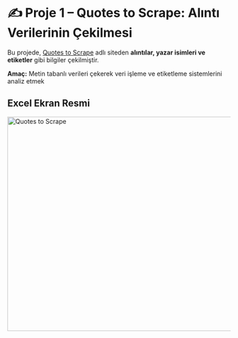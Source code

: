 # ✍️ Proje 1 – Quotes to Scrape: Alıntı Verilerinin Çekilmesi

Bu projede, [Quotes to Scrape](https://quotes.toscrape.com/) adlı siteden **alıntılar, yazar isimleri ve etiketler** gibi bilgiler çekilmiştir.  

**Amaç:** Metin tabanlı verileri çekerek veri işleme ve etiketleme sistemlerini analiz etmek  

## Excel Ekran Resmi

<img width="1353" height="485" alt="Quotes to Scrape" src="https://github.com/user-attachments/assets/8e9c5113-f457-458a-9980-9e3f67eb30ce" />




